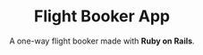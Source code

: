 ---
title: Flight Booker App
subtitle: A one-way flight booker made with <b>Ruby on Rails</b>.
bullet_points: 
  - Implented a <b>PostgreSQL</b> database.
  - Used <b>Heroku Scheduler</b> with two <b>rake</b> tasks to continuously update flights in the database.
  - Wrote model, integration and request specs using <b>RSpec</b>.
  - Utilized <b>Rails ActionMailer</b> to send confirmation emails after succesfully booking a flight.
featured_image: flightbooker-new.png
accent_color: '#4caf50'
gallery_images:
  - flightbooker-new.png
  - flightbooker-book.png
  - flightbooker-success.png
  - flightbooker-email.png
github_link: https://github.com/berubenic/odin-flight-booker
---